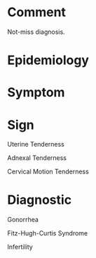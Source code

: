 # Comment

Not-miss diagnosis.

# Epidemiology

# Symptom

# Sign

Uterine Tenderness

Adnexal Tenderness

Cervical Motion Tenderness

# Diagnostic

Gonorrhea

Fitz-Hugh-Curtis Syndrome

Infertility
